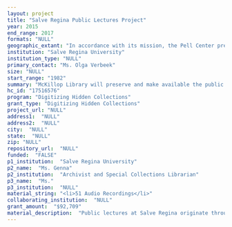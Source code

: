 ```yaml
--- 
layout: project 
title: "Salve Regina Public Lectures Project"
year: 2015
end_range: 2017
formats: "NULL"
geographic_extant: "In accordance with its mission, the Pell Center presents lectures focusing on the connections and diplomacy between the United States and rest of the world. The Atwood lectures cover American history and culture and have touched on medieval Europe, the Middle East, south Asia, the Soviet Union, and Africa."
institution: "Salve Regina University"
institution_type: "NULL"
primary_contact: "Ms. Olga Verbeek"
size: "NULL"
start_range: "1982"
summary: "McKillop Library will preserve and make available the public lectures and lecture series of Salve Regina University by digitizing, creating metadata and transcripts, and providing online access through the institute's repository, Digital Commons @Salve Regina. The collection includes the Atwood Lecture Series, the Pell Center for International Relations and Public Policy Lectures, and lectures sponsored by various academic departments. For the named lecture series other materials such as photographs and monographs documenting the history of the series will be included."
hc_id: "17516576"
program: "Digitizing Hidden Collections"
grant_type: "Digitizing Hidden Collections"
project_url: "NULL"
address1:  "NULL"
address2:  "NULL"
city:  "NULL"
state:  "NULL"
zip: "NULL"
repository_url:  "NULL"
funded:  "FALSE"
p1_institution:  "Salve Regina University"
p2_name:  "Ms. Genna"
p2_institution:  "Archivist and Special Collections Librarian"
p3_name:  "Ms."
p3_institution:  "NULL"
material_string: "<li>51 Audio Recordings</li>"
collaborating_institution:  "NULL"
grant_amount:  "$92,709"
material_description:  "Public lectures at Salve Regina originate throughout several academic departments and units, the two most prominent being the lectures provided by the Pell Center for International Relations and Public Policy and the Atwood Lecture in the Humanities series. \n\n\n\nThe Pell Center for International Relations and Public Policy was established by an act of Congress in 1996 to honor the life and work of Senator Claiborne Pell, encouraging international dialogue and developing citizenship at the local, national, and international levels. The center hosts 5-8 lectures per year in support of this mission.\n\n\n\nFounded by alumna Marjorie Atwood in 1982, the Atwood Lectures seek to bring prominent speakers and scholars to Salve Regina to present not only to the university, but the wider community. These lectures have always been free and supported predominantly by the Oliver S. and Jennie R. Donaldson Charitable Trust. One of Atwood's goals in founding this lecture series was to offer opportunities to experience thought-provoking presentations on current, critical issues."
---
```

